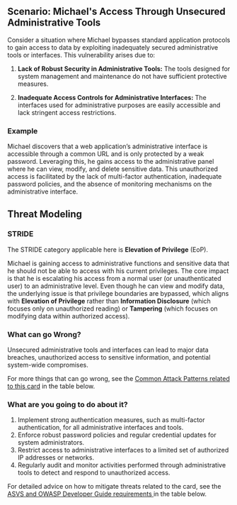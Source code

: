 ## Scenario: Michael's Access Through Unsecured Administrative Tools

Consider a situation where Michael bypasses standard application protocols to gain access to data by exploiting inadequately secured administrative tools or interfaces. This vulnerability arises due to:

1. **Lack of Robust Security in Administrative Tools:** The tools designed for system management and maintenance do not have sufficient protective measures.

2. **Inadequate Access Controls for Administrative Interfaces:** The interfaces used for administrative purposes are easily accessible and lack stringent access restrictions.

### Example

Michael discovers that a web application’s administrative interface is accessible through a common URL and is only protected by a weak password. Leveraging this, he gains access to the administrative panel where he can view, modify, and delete sensitive data. This unauthorized access is facilitated by the lack of multi-factor authentication, inadequate password policies, and the absence of monitoring mechanisms on the administrative interface.

## Threat Modeling

### STRIDE

The STRIDE category applicable here is **Elevation of Privilege** (EoP).

Michael is gaining access to administrative functions and sensitive data that he should not be able to access with his current privileges.
The core impact is that he is escalating his access from a normal user (or unauthenticated user) to an administrative level.
Even though he can view and modify data, the underlying issue is that privilege boundaries are bypassed, which aligns with **Elevation of Privilege** rather than **Information Disclosure** (which focuses only on unauthorized reading) or **Tampering** (which focuses on modifying data within authorized access).

### What can go Wrong?

Unsecured administrative tools and interfaces can lead to major data breaches, unauthorized access to sensitive information, and potential system-wide compromises.

For more things that can go wrong, see the [Common Attack Patterns related to this card](#mapping 'Common Attack Patterns related to this card [internal]') in the table below.

### What are you going to do about it?

1. Implement strong authentication measures, such as multi-factor authentication, for all administrative interfaces and tools.
2. Enforce robust password policies and regular credential updates for system administrators.
3. Restrict access to administrative interfaces to a limited set of authorized IP addresses or networks.
4. Regularly audit and monitor activities performed through administrative tools to detect and respond to unauthorized access.

For detailed advice on how to mitigate threats related to the card, see the [ASVS and OWASP Developer Guide requirements ](#mapping 'ASVS and OWASP Developer Guide requirements [internal]') in the table below.
